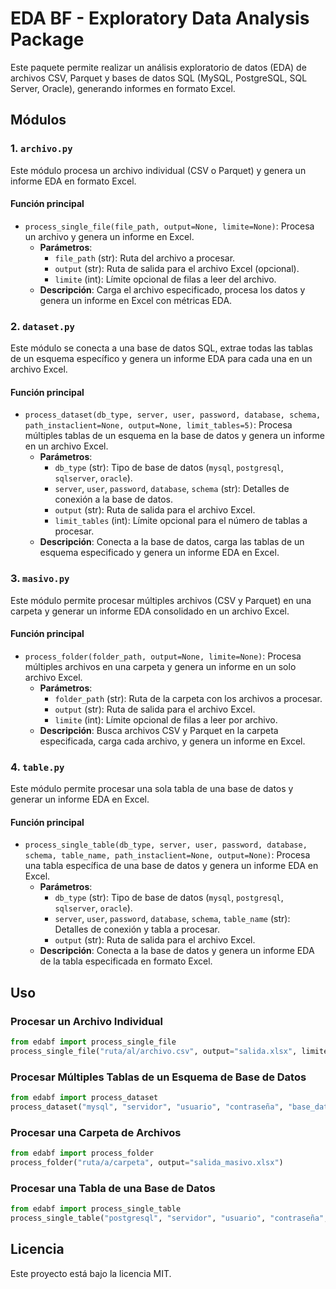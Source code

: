 
# EDA BF - Exploratory Data Analysis Package

Este paquete permite realizar un análisis exploratorio de datos (EDA) de archivos CSV, Parquet y bases de datos SQL (MySQL, PostgreSQL, SQL Server, Oracle), generando informes en formato Excel.

## Módulos

### 1. `archivo.py`
Este módulo procesa un archivo individual (CSV o Parquet) y genera un informe EDA en formato Excel.

#### Función principal
- `process_single_file(file_path, output=None, limite=None)`: Procesa un archivo y genera un informe en Excel.
  - **Parámetros**:
    - `file_path` (str): Ruta del archivo a procesar.
    - `output` (str): Ruta de salida para el archivo Excel (opcional).
    - `limite` (int): Límite opcional de filas a leer del archivo.
  - **Descripción**: Carga el archivo especificado, procesa los datos y genera un informe en Excel con métricas EDA.

### 2. `dataset.py`
Este módulo se conecta a una base de datos SQL, extrae todas las tablas de un esquema específico y genera un informe EDA para cada una en un archivo Excel.

#### Función principal
- `process_dataset(db_type, server, user, password, database, schema, path_instaclient=None, output=None, limit_tables=5)`: Procesa múltiples tablas de un esquema en la base de datos y genera un informe en un archivo Excel.
  - **Parámetros**:
    - `db_type` (str): Tipo de base de datos (`mysql`, `postgresql`, `sqlserver`, `oracle`).
    - `server`, `user`, `password`, `database`, `schema` (str): Detalles de conexión a la base de datos.
    - `output` (str): Ruta de salida para el archivo Excel.
    - `limit_tables` (int): Límite opcional para el número de tablas a procesar.
  - **Descripción**: Conecta a la base de datos, carga las tablas de un esquema especificado y genera un informe EDA en Excel.

### 3. `masivo.py`
Este módulo permite procesar múltiples archivos (CSV y Parquet) en una carpeta y generar un informe EDA consolidado en un archivo Excel.

#### Función principal
- `process_folder(folder_path, output=None, limite=None)`: Procesa múltiples archivos en una carpeta y genera un informe en un solo archivo Excel.
  - **Parámetros**:
    - `folder_path` (str): Ruta de la carpeta con los archivos a procesar.
    - `output` (str): Ruta de salida para el archivo Excel.
    - `limite` (int): Límite opcional de filas a leer por archivo.
  - **Descripción**: Busca archivos CSV y Parquet en la carpeta especificada, carga cada archivo, y genera un informe en Excel.

### 4. `table.py`
Este módulo permite procesar una sola tabla de una base de datos y generar un informe EDA en Excel.

#### Función principal
- `process_single_table(db_type, server, user, password, database, schema, table_name, path_instaclient=None, output=None)`: Procesa una tabla específica de una base de datos y genera un informe EDA en Excel.
  - **Parámetros**:
    - `db_type` (str): Tipo de base de datos (`mysql`, `postgresql`, `sqlserver`, `oracle`).
    - `server`, `user`, `password`, `database`, `schema`, `table_name` (str): Detalles de conexión y tabla a procesar.
    - `output` (str): Ruta de salida para el archivo Excel.
  - **Descripción**: Conecta a la base de datos y genera un informe EDA de la tabla especificada en formato Excel.


## Uso

### Procesar un Archivo Individual
```python
from edabf import process_single_file
process_single_file("ruta/al/archivo.csv", output="salida.xlsx", limite=1000)
```

### Procesar Múltiples Tablas de un Esquema de Base de Datos
```python
from edabf import process_dataset
process_dataset("mysql", "servidor", "usuario", "contraseña", "base_datos", "esquema", output="salida_dataset.xlsx")
```

### Procesar una Carpeta de Archivos
```python
from edabf import process_folder
process_folder("ruta/a/carpeta", output="salida_masivo.xlsx")
```

### Procesar una Tabla de una Base de Datos
```python
from edabf import process_single_table
process_single_table("postgresql", "servidor", "usuario", "contraseña", "base_datos", "esquema", "nombre_tabla", output="salida_table.xlsx")
```

## Licencia
Este proyecto está bajo la licencia MIT.
